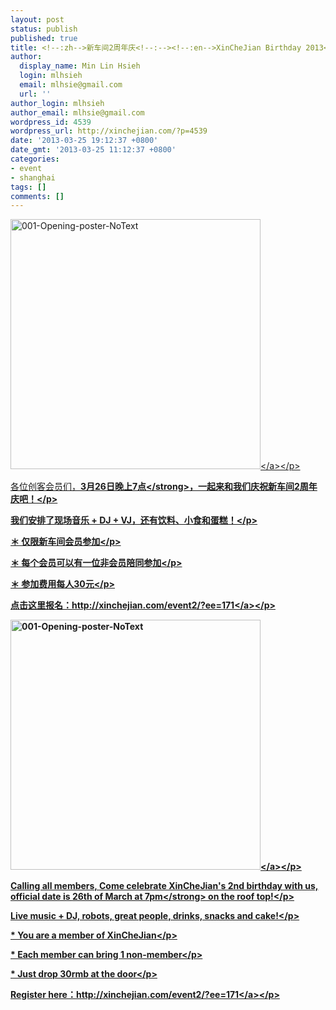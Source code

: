```yaml
---
layout: post
status: publish
published: true
title: <!--:zh-->新车间2周年庆<!--:--><!--:en-->XinCheJian Birthday 2013<!--:-->
author:
  display_name: Min Lin Hsieh
  login: mlhsieh
  email: mlhsie@gmail.com
  url: ''
author_login: mlhsieh
author_email: mlhsie@gmail.com
wordpress_id: 4539
wordpress_url: http://xinchejian.com/?p=4539
date: '2013-03-25 19:12:37 +0800'
date_gmt: '2013-03-25 11:12:37 +0800'
categories:
- event
- shanghai
tags: []
comments: []
---
```

<p><!--:zh-->
<p><a href="http:&#47;&#47;xinchejian.com&#47;wp-content&#47;uploads&#47;2010&#47;12&#47;001-Opening-poster-NoText.jpg"><img src="http:&#47;&#47;xinchejian.com&#47;wp-content&#47;uploads&#47;2010&#47;12&#47;001-Opening-poster-NoText-400x400.jpg" alt="001-Opening-poster-NoText" width="400" height="400" class="alignnone size-large wp-image-3176" &#47;><&#47;a><&#47;p></p>
<p>各位创客会员们，<strong>3月26日晚上7点<&#47;strong>，一起来和我们庆祝新车间2周年庆吧！<&#47;p></p>
<p>我们安排了现场音乐 + DJ + VJ，还有饮料、小食和蛋糕！<&#47;p></p>
<p>＊ 仅限新车间会员参加<&#47;p></p>
<p>＊ 每个会员可以有一位非会员陪同参加<&#47;p></p>
<p>＊ 参加费用每人30元<&#47;p></p>
<p>点击这里报名：<a href="http:&#47;&#47;xinchejian.com&#47;event2&#47;?ee=171">http:&#47;&#47;xinchejian.com&#47;event2&#47;?ee=171<&#47;a><&#47;p><!--:--><!--:en-->
<p><a href="http:&#47;&#47;xinchejian.com&#47;wp-content&#47;uploads&#47;2010&#47;12&#47;001-Opening-poster-NoText.jpg"><img src="http:&#47;&#47;xinchejian.com&#47;wp-content&#47;uploads&#47;2010&#47;12&#47;001-Opening-poster-NoText-400x400.jpg" alt="001-Opening-poster-NoText" width="400" height="400" class="alignnone size-large wp-image-3176" &#47;><&#47;a><&#47;p></p>
<p>Calling all members, Come celebrate XinCheJian's 2nd birthday with us, official date is <strong>26th of March at 7pm<&#47;strong> on the roof top!<&#47;p></p>
<p>Live music + DJ, robots, great people, drinks, snacks and cake!<&#47;p></p>
<p>* You are a member of XinCheJian<&#47;p></p>
<p>* Each member can bring 1 non-member<&#47;p></p>
<p>* Just drop 30rmb at the door<&#47;p></p>
<p>Register here：<a href="http:&#47;&#47;xinchejian.com&#47;event2&#47;?ee=171">http:&#47;&#47;xinchejian.com&#47;event2&#47;?ee=171<&#47;a><&#47;p><!--:--></p>
